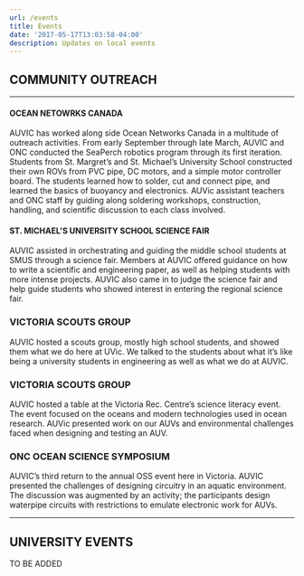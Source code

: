 ```yaml
---
url: /events
title: Events
date: '2017-05-17T13:03:58-04:00'
description: Updates on local events
---
```


## COMMUNITY OUTREACH
---

#### OCEAN NETOWRKS CANADA

AUVIC has worked along side Ocean Networks Canada in a multitude of outreach activities. From early September through late March, AUVIC and ONC conducted the SeaPerch robotics program through its first iteration. Students from St. Margret’s and St. Michael’s University School constructed their own ROVs from PVC pipe, DC motors, and a simple motor controller board. The students learned how to solder, cut and connect pipe, and learned the basics of buoyancy and electronics. AUVic assistant teachers and ONC staff by guiding along soldering workshops, construction, handling, and scientific discussion to each class involved.

#### ST. MICHAEL'S UNIVERSITY SCHOOL SCIENCE FAIR

AUVIC assisted in orchestrating and guiding the middle school students at SMUS through a science fair. Members at AUVIC offered guidance on how to write a scientific and engineering paper, as well as helping students with more intense projects. AUVIC also came in to judge the science fair and help guide students who showed interest in entering the regional science fair.

### VICTORIA SCOUTS GROUP

AUVIC hosted a scouts group, mostly high school students, and showed them what we do here at UVic. We talked to the students about what it’s like being a university students in engineering as well as what we do at AUVIC.

### VICTORIA SCOUTS GROUP

AUVIC hosted a table at the Victoria Rec. Centre’s science literacy event. The event focused on the oceans and modern technologies used in ocean research. AUVic presented work on our AUVs and environmental challenges faced when designing and testing an AUV.

### ONC OCEAN SCIENCE SYMPOSIUM

AUVIC’s third return to the annual OSS event here in Victoria. AUVIC presented the challenges of designing circuitry in an aquatic environment. The discussion was augmented by an activity; the participants design waterpipe circuits with restrictions to emulate electronic work for AUVs.

---
## UNIVERSITY EVENTS
TO BE ADDED
